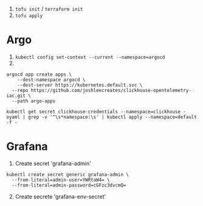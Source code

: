 1. `tofu init` / `terraform init`
2. `tofu apply`

# Argo

1. `kubectl config set-context --current --namespace=argocd`
2. 

```
argocd app create apps \
    --dest-namespace argocd \
    --dest-server https://kubernetes.default.svc \
  --repo https://github.com/joshleecreates/clickhouse-opentelemetry-iac.git \
  --path argo-apps
```

```
kubectl get secret clickhouse-credentials --namespace=clickhouse -oyaml | grep -v '^\s*namespace:\s' | kubectl apply --namespace=default -f -
```

# Grafana
1. Create secret 'grafana-admin'
```
kubectl create secret generic grafana-admin \
  --from-literal=admin-user=YWRtaW4= \
  --from-literal=admin-password=cGFzc3dvcmQ=
```
2. Create secrete 'grafana-env-secret'
